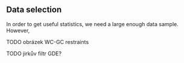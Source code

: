 ## Data selection

In order to get useful statistics, we need a large enough data sample.
However, 


TODO obrázek WC-GC restraints

TODO jirkův filtr GDE?

